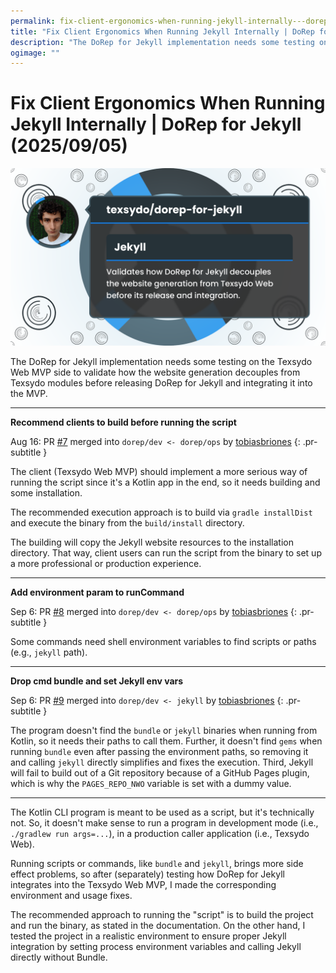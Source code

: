 ```yaml
---
permalink: fix-client-ergonomics-when-running-jekyll-internally---dorep-for-jekyll-2025-09-05
title: "Fix Client Ergonomics When Running Jekyll Internally | DoRep for Jekyll (2025/09/05)"
description: "The DoRep for Jekyll implementation needs some testing on the Texsydo Web MVP side to validate how the website generation decouples from Texsydo modules before releasing DoRep for Jekyll and integrating it into the MVP."
ogimage: ""
---
```



<!-- Copyright (c) 2025 Tobias Briones. All rights reserved. -->
<!-- SPDX-License-Identifier: CC-BY-4.0 -->
<!-- This file is part of https://github.com/tobiasbriones/blog -->

# Fix Client Ergonomics When Running Jekyll Internally | DoRep for Jekyll (2025/09/05)

<img src="fix-client-ergonomics-when-running-jekyll-internally---dorep-for-jekyll-2025-09-05.png" alt="Fix Client Ergonomics When Running Jekyll Internally | Dorep for Jekyll (2025/09/05)"/>


The DoRep for Jekyll implementation needs some testing on the Texsydo Web MVP
side to validate how the website generation decouples from Texsydo modules
before releasing DoRep for Jekyll and integrating it into the MVP.

---

**Recommend clients to build before running the script**

Aug 16: PR [#7](https://github.com/texsydo/dorep-for-jekyll/pull/7) merged into
`dorep/dev <- dorep/ops` by [tobiasbriones](https://github.com/tobiasbriones)
{: .pr-subtitle }

The client (Texsydo Web MVP) should implement a more serious way of running the
script since it's a Kotlin app in the end, so it needs building and some
installation.

The recommended execution approach is to build via `gradle installDist` and
execute the binary from the `build/install` directory.

The building will copy the Jekyll website resources to the installation
directory. That way, client users can run the script from the binary to set up a
more professional or production experience.

---

**Add environment param to runCommand**

Sep 6: PR [#8](https://github.com/texsydo/dorep-for-jekyll/pull/8) merged into
`dorep/dev <- dorep/ops` by [tobiasbriones](https://github.com/tobiasbriones)
{: .pr-subtitle }

Some commands need shell environment variables to find scripts or paths (e.g.,
`jekyll` path).


---

**Drop cmd bundle and set Jekyll env vars**

Sep 6: PR [#9](https://github.com/texsydo/dorep-for-jekyll/pull/9) merged into
`dorep/dev <- jekyll` by [tobiasbriones](https://github.com/tobiasbriones)
{: .pr-subtitle }

The program doesn't find the `bundle` or `jekyll` binaries when running from
Kotlin, so it needs their paths to call them. Further, it doesn't find `gems`
when running `bundle` even after passing the environment paths, so removing it
and calling `jekyll` directly simplifies and fixes the execution. Third, Jekyll
will fail to build out of a Git repository because of a GitHub Pages plugin,
which is why the `PAGES_REPO_NWO` variable is set with a dummy value.

---

The Kotlin CLI program is meant to be used as a script, but it's technically
not. So, it doesn't make sense to run a program in development mode (i.e.,
`./gradlew run args=...`), in a production caller application (i.e., Texsydo
Web).

Running scripts or commands, like `bundle` and `jekyll`, brings more side effect
problems, so after (separately) testing how DoRep for Jekyll integrates into the
Texsydo Web MVP, I made the corresponding environment and usage fixes.

The recommended approach to running the "script" is to build the project and run
the binary, as stated in the documentation. On the other hand, I tested the
project in a realistic environment to ensure proper Jekyll integration by
setting process environment variables and calling Jekyll directly without
Bundle.






